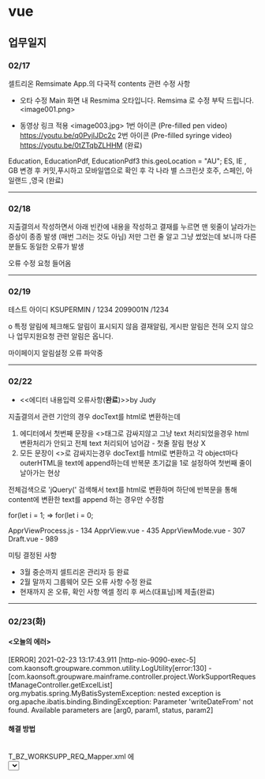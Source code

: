 # vue

## 업무일지

### 02/17
셀트리온 Remsimate App.의 다국적 contents 관련 수정 사항 
 
- 오타 수정
      Main 화면 내 Resmima 오타입니다. Remsima 로 수정 부탁 드립니다. 
                     <image001.png>
 
- 동영상 링크 적용
                     <image003.jpg> 
 1번 아이콘 (Pre-filled pen video)
 https://youtu.be/q0PvjlJDc2c
 2번 아이콘 (Pre-filled syringe video)
 https://youtu.be/0tZTqbZLHHM
  (완료)

Education, EducationPdf, EducationPdf3 
this.geoLocation = "AU";
ES,  IE , GB
변경 후 커밋,푸시하고 모바일앱으로 확인 후 
각 나라 별 스크린샷 
호주, 스페인, 아일랜드 ,영국
(완료) 
***

### 02/18 

지출결의서 작성하면서 아래 빈칸에 
내용을 작성하고 결재를 누르면 맨 윗줄이 날라가는 
증상이 종종 발생 (매번 그러는 것도 아님)
저만 그런 줄 알고 그냥 썼었는데 보니까 다른 분들도
동일한 오류가 발생

오류 수정 요청 들어옴 
***
### 02/19

테스트 아이디 
KSUPERMIN / 1234
2099001N /1234

	
o 특정 알림에 체크해도 알림이 표시되지 않음
결재알림, 게시판 알림은 전혀 오지 않으나 업무지원요청 관련 알림은 옵니다.

마이페이지 알림설정 오류 파악중
***
### 02/22
- <<에디터 내용입력 오류사항(**완료**)>>by Judy 

지출결의서 관련 기안의 경우
docText를 html로 변환하는데
1. 에디터에서 첫번째 문장을 <>태그로 감싸지않고 그냥 text 처리되었을경우
html 변환처리가 안되고 전체 text 처리되어 넘어감 - 첫줄 잘림 현상 X
2. 모든 문장이 <>로 감싸지는경우 docText를 html로 변환하고 각 object마다 outerHTML을 text에  append하는데 반복문 초기값을 1로 설정하여 첫번째 줄이 날아가는 현상

전체검색으로 'jQuery(' 검색해서
text를 html로 변환하며 하단에 반복문을 통해 content에 변환한 text를 append 하는 경우만 수정함

for(let i = 1;
=> for(let i = 0;

ApprViewProcess.js - 134
ApprView.vue - 435
ApprViewMode.vue - 307
Draft.vue - 989


미팅
결정된 사항
- 3월 중순까지 셀트리온 관리자 등 완료
- 2월 말까지 그룹웨어 모든 오류 사항 수정 완료
- 현재까지 온 오류, 확인 사항 엑셀 정리 후 써스(대표님)께 제출(완료)

***
### 02/23(화)

#### <오늘의 에러>   

[ERROR] 2021-02-23 13:17:43.911 [http-nio-9090-exec-5] com.kaonsoft.groupware.common.utility.LogUtility[error:130] -    [com.kaonsoft.groupware.mainframe.controller.project.WorkSupportRequestManageController.getExcelList] org.mybatis.spring.MyBatisSystemException: nested exception is    org.apache.ibatis.binding.BindingException: Parameter 'writeDateFrom' not found. Available parameters are [arg0, param1, status, param2]   


#### 해결 방법       
<br>
T_BZ_WORKSUPP_REQ_Mapper.xml 에       <br>
<select id="getExcelListForHq" parameterType="BzWorkSupportSearchRequestVO" resultType="BzWorkSuppRequestMngDTO"> 가 있는데   <br>      
parameterType이 BzWorkSupportSearchRequestVO 인데          <br>
IBzWorkSupportReqMapper.java 안에          <br>
List<BzWorkSuppRequestMngDTO> getExcelListForHq(final BzWorkSupportSearchRequestVO vo) 부분에          <br>
List<BzWorkSuppRequestMngDTO> getExcelListForHq(final BzWorkSupportSearchRequestVO vo, String status) 로 해놓음;;         <br>
parameterType이 두개일 순 없다..             <br>
	'''   <br>
	 <if test="checked != null and checked != ''"><br>
                AND REQ.STATUS IN<br>
                <foreach collection="checked" open="(" close=")" item="checked" separator=","><br>
                    #{checked}<br>
                </foreach><br>
            </if><br>
		    <choose><br>
	           <when test = "checked != null and checked != ''"><br>
	            AND   REQ.STATUS = #{checked}
	           </when>
	           <otherwise>
				AND   REQ.STATUS = '0004'
			   </otherwise>
		   </choose> 
   	'''
vo에서 checked는 String[] checked; 여서 foreach 문으로 돌려줘야한다.    
밑에 <choose> 주석이 전 버전    


- **엑셀 다운로드 오류** :       
	업무지원요청관리 엑셀 출력시, 다른 조건을 입력하더라도 동일한 값 출력됨          
업무지원요청관리에서 검색 시, 일자구분(작성일자,수행일자,요청일자)를 선택하여 값을 출력할 수 있는데 어느 일자를 선택하더라도 동일한 값이 출력됩니다. 구분에 알맞는 값이 출력되었으면    합니다.  (**완료**)      

TechHQ.vue      
BzWorkSupportReqMngServiceImpl.java      
T_BZ_WORKSUPP_REQ_Mapper.xml      
IBzWorkSupportReqMapper.java     
WorkSupportRequestManageController.java     



### activeMQ       

실행하는법 : 최신 버전 다운로드 후 (http://activemq.apache.org/)       
	     압축 풀고 cmd 로 /bin 까지가서 activemq start 입력      
	     그럼 실행된다.      
activeMQ 실행 상황 보는 사이트(http://localhost:8161/admin)       
id : admin / pw: admin    

***   
### 02/24(수)   

- 알림 테스트   
- https://gw.sangsanginworld.co.kr/#/login 상상인 사이트    
id : KSUPERMIN /pw : k@0ns0ftssi20200921!@

